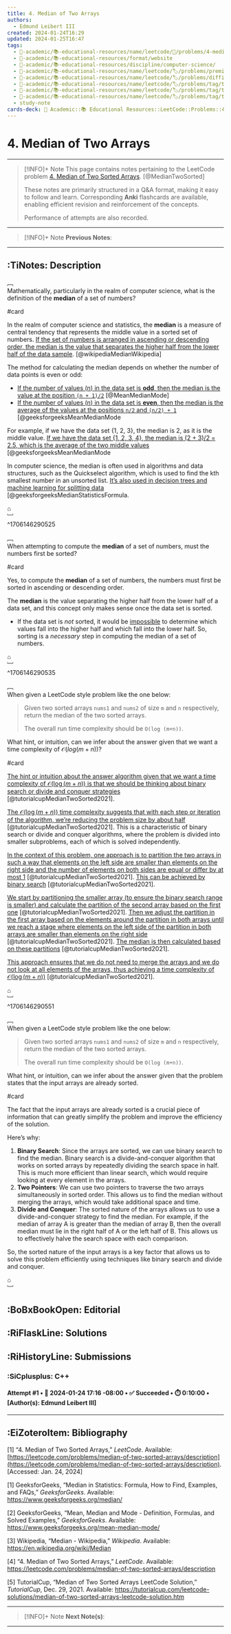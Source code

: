 ```yaml
---
title: 4. Median of Two Arrays
authors:
  - Edmund Leibert III
created: 2024-01-24T16:29
updated: 2024-01-25T16:47
tags:
  - 🔴-academic/📚-educational-resources/name/leetcode/🔖/problems/4-median-of-two-arrays
  - 🔴-academic/📚-educational-resources/format/website
  - 🔴-academic/📚-educational-resources/discipline/computer-science/
  - 🔴-academic/📚-educational-resources/name/leetcode/🏷️/problems/premium/no
  - 🔴-academic/📚-educational-resources/name/leetcode/🏷️/problems/difficulty/hard
  - 🔴-academic/📚-educational-resources/name/leetcode/🏷️/problems/tag/topic/array
  - 🔴-academic/📚-educational-resources/name/leetcode/🏷️/problems/tag/topic/binary-search
  - 🔴-academic/📚-educational-resources/name/leetcode/🏷️/problems/tag/topic/divide-and-conquer
  - study-note
cards-deck: 🔴 Academic::📚 Educational Resources::LeetCode::Problems::4. Median of Two Arrays
---
```


# 4. Median of Two Arrays

---

> [!INFO]+ Note
> This page contains notes pertaining to the LeetCode problem [4. Median of Two Sorted Arrays](https://leetcode.com/problems/median-of-two-sorted-arrays/description/). [@MedianTwoSorted]
>
> These notes are primarily structured in a Q&A format, making it easy to follow and learn. Corresponding **Anki** flashcards are available, enabling efficient revision and reinforcement of the concepts.
> 
> Performance of attempts are also recorded.

---

> [!INFO]+ Note
> **Previous Notes**:
> 

---

## :TiNotes: Description

﹇<br>
Mathematically, particularly in the realm of computer science, what is the definition of the **median** of a set of numbers?

#card

In the realm of computer science and statistics, the **median** is a measure of central tendency that represents the middle value in a sorted set of numbers. [If the set of numbers is arranged in ascending or descending order, the median is the value that separates the higher half from the lower half of the data sample](https://en.wikipedia.org/wiki/Median). [@wikipediaMedianWikipedia]

The method for calculating the median depends on whether the number of data points is even or odd:

- [If the number of values (n) in the data set is **odd**, then the median is the value at the position `(n + 1)/2`](https://www.geeksforgeeks.org/mean-median-mode/) [@MeanMedianMode]
- [If the number of values (n) in the data set is **even**, then the median is the average of the values at the positions `n/2` and `(n/2) + 1`](https://www.geeksforgeeks.org/mean-median-mode/) [@geeksforgeeksMeanMedianMode

For example, if we have the data set \{1, 2, 3\}, the median is 2, as it is the middle value. [If we have the data set {1, 2, 3, 4}, the median is (2 + 3)/2 = 2.5, which is the average of the two middle values](https://www.geeksforgeeks.org/mean-median-mode/) [@geeksforgeeksMeanMedianMode

In computer science, the median is often used in algorithms and data structures, such as the Quickselect algorithm, which is used to find the kth smallest number in an unsorted list. [It’s also used in decision trees and machine learning for splitting data](https://www.geeksforgeeks.org/median/) [@geeksforgeeksMedianStatisticsFormula.

⌂
<br>﹈<br>^1706146290525

﹇<br>
When attempting to compute the **median** of a set of numbers, must the numbers first be sorted?

#card 

Yes, to compute the **median** of a set of numbers, the numbers must first be sorted in ascending or descending order. 

The **median** is the value separating the higher half from the lower half of a data set, and this concept only makes sense once the data set is sorted. 
- If the data set is *not* sorted, it would be <u>impossible</u> to determine which values fall into the higher half and which fall into the lower half. So, sorting is a *necessary* step in computing the median of a set of numbers.

⌂
<br>﹈<br>^1706146290535

﹇<br>
When given a LeetCode style problem like the one below:

> Given two sorted arrays `nums1` and `nums2` of size `m` and `n` respectively, return the median of the two sorted arrays. 
> 
> The overall run time complexity should be `O(log (m+n))`.

What hint, or intuition, can we infer about the answer given that we want a time complexity of $\mathcal{O}(log(m+n))$?

#card 

[The hint or intuition about the answer algorithm given that we want a time complexity of $\mathcal{O}(\log(m+n))$ is that we should be thinking about binary search or divide and conquer strategies](https://tutorialcup.com/leetcode-solutions/median-of-two-sorted-arrays-leetcode-solution.htm) [@tutorialcupMedianTwoSorted2021].

[The $\mathcal{O}(\log(m+n))$ time complexity suggests that with each step or iteration of the algorithm, we’re reducing the problem size by about half](https://tutorialcup.com/leetcode-solutions/median-of-two-sorted-arrays-leetcode-solution.htm) [@tutorialcupMedianTwoSorted2021]. This is a characteristic of binary search or divide and conquer algorithms, where the problem is divided into smaller subproblems, each of which is solved independently.

[In the context of this problem, one approach is to partition the two arrays in such a way that elements on the left side are smaller than elements on the right side and the number of elements on both sides are equal or differ by at most 1](https://tutorialcup.com/leetcode-solutions/median-of-two-sorted-arrays-leetcode-solution.htm) [@tutorialcupMedianTwoSorted2021]. [This can be achieved by binary search](https://tutorialcup.com/leetcode-solutions/median-of-two-sorted-arrays-leetcode-solution.htm) [@tutorialcupMedianTwoSorted2021].

[We start by partitioning the smaller array (to ensure the binary search range is smaller) and calculate the partition of the second array based on the first one](https://tutorialcup.com/leetcode-solutions/median-of-two-sorted-arrays-leetcode-solution.htm) [@tutorialcupMedianTwoSorted2021]. [Then we adjust the partition in the first array based on the elements around the partition in both arrays until we reach a stage where elements on the left side of the partition in both arrays are smaller than elements on the right side](https://tutorialcup.com/leetcode-solutions/median-of-two-sorted-arrays-leetcode-solution.htm) [@tutorialcupMedianTwoSorted2021]. [The median is then calculated based on these partitions](https://tutorialcup.com/leetcode-solutions/median-of-two-sorted-arrays-leetcode-solution.htm) [@tutorialcupMedianTwoSorted2021].

[This approach ensures that we do not need to merge the arrays and we do not look at all elements of the arrays, thus achieving a time complexity of $\mathcal{O}(\log(m+n))$](https://tutorialcup.com/leetcode-solutions/median-of-two-sorted-arrays-leetcode-solution.htm) [@tutorialcupMedianTwoSorted2021].

⌂
<br>﹈<br>^1706146290551

﹇<br>
When given a LeetCode style problem like the one below:

> Given two sorted arrays `nums1` and `nums2` of size `m` and `n` respectively, return the median of the two sorted arrays. 
> 
> The overall run time complexity should be `O(log (m+n))`.

What hint, or intuition, can we infer about the answer given that the problem states that the input arrays are already sorted.

#card 

The fact that the input arrays are already sorted is a crucial piece of information that can greatly simplify the problem and improve the efficiency of the solution.

Here’s why:

1. <span class="spoiler">**Binary Search**</span>: <span class="spoiler">Since the arrays are sorted, we can use binary search to find the median. Binary search is a divide-and-conquer algorithm that works on sorted arrays by repeatedly dividing the search space in half. This is much more efficient than linear search, which would require looking at every element in the arrays.</span>
2. <span class="spoiler">**Two Pointers**</span>: <span class="spoiler">We can use two pointers to traverse the two arrays simultaneously in sorted order. This allows us to find the median without merging the arrays, which would take additional space and time.</span>
3. <span class="spoiler">**Divide and Conquer**</span>: <span class="spoiler">The sorted nature of the arrays allows us to use a divide-and-conquer strategy to find the median. For example, if the median of array A is greater than the median of array B, then the overall median must lie in the right half of A or the left half of B. This allows us to effectively halve the search space with each comparison.</span>

So, the sorted nature of the input arrays is a key factor that allows us to solve this problem efficiently using techniques like binary search and divide and conquer.

⌂
<br>﹈<br>



## :BoBxBookOpen: Editorial

## :RiFlaskLine: Solutions

## :RiHistoryLine: Submissions

### :SiCplusplus: C++

#### **Attempt #1** • 📆 2024-01-24 17:16 -08:00 • ✅ Succeeded • ⏱️ 0:10:00 • \[Author(s): Edmund Leibert III\]

---

## :EiZoteroItem: Bibliography

\[1\] “4. Median of Two Sorted Arrays,” _LeetCode_. Available: [https://leetcode.com/problems/median-of-two-sorted-arrays/description](https://leetcode.com/problems/median-of-two-sorted-arrays/description). [Accessed: Jan. 24, 2024]

\[1\] 
GeeksforGeeks, “Median in Statistics: Formula, How to Find, Examples, and FAQs,” _GeeksforGeeks_. Available: https://www.geeksforgeeks.org/median/

\[2\] 
GeeksforGeeks, “Mean, Median and Mode - Definition, Formulas, and Solved Examples,” _GeeksforGeeks_. Available: https://www.geeksforgeeks.org/mean-median-mode/

\[3\] 
Wikipedia, “Median - Wikipedia,” _Wikipedia_. Available: https://en.wikipedia.org/wiki/Median

\[4\] 
“4. Median of Two Sorted Arrays,” _LeetCode_. Available: https://leetcode.com/problems/median-of-two-sorted-arrays/description

\[5\] 
TutorialCup, “Median of Two Sorted Arrays LeetCode Solution,” _TutorialCup_, Dec. 29, 2021. Available: https://tutorialcup.com/leetcode-solutions/median-of-two-sorted-arrays-leetcode-solution.htm

---

> [!INFO]+ Note
> **Next Note(s)**:
> 

---

